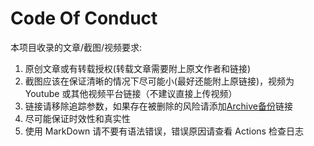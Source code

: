 # Code Of Conduct

本项目收录的文章/截图/视频要求:

1. 原创文章或有转载授权(转载文章需要附上原文作者和链接)
2. 截图应该在保证清晰的情况下尽可能小(最好还能附上原链接)，视频为 Youtube 或其他视频平台链接（不建议直接上传视频）
3. 链接请移除追踪参数，如果存在被删除的风险请添加[Archive备份](Archive备份.md)链接
4. 尽可能保证时效性和真实性
5. 使用 MarkDown 请不要有语法错误，错误原因请查看 Actions 检查日志
